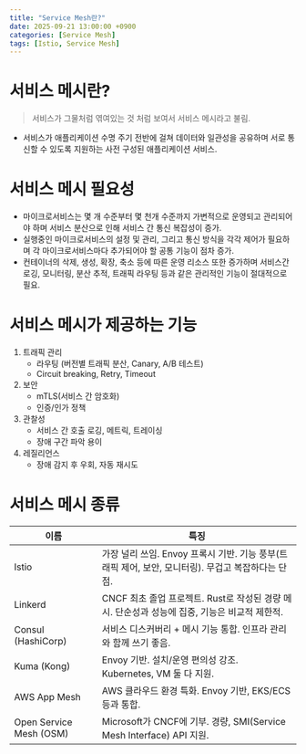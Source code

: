 ```yaml
---
title: "Service Mesh란?"
date: 2025-09-21 13:00:00 +0900
categories: [Service Mesh]
tags: [Istio, Service Mesh]
---
```


# 서비스 메시란?
> 서비스가 그물처럼 엮여있는 것 처럼 보여서 서비스 메시라고 불림.
- 서비스가 애플리케이션 수명 주기 전반에 걸쳐 데이터와 일관성을 공유하며 서로 통신할 수 있도록 지원하는 사전 구성된 애플리케이션 서비스.

# 서비스 메시 필요성
- 마이크로서비스는 몇 개 수준부터 몇 천개 수준까지 가변적으로 운영되고 관리되어야 하며 서비스 분산으로 인해 서비스 간 통신 복잡성이 증가.
- 실행중인 마이크로서비스의 설정 및 관리, 그리고 통신 방식을 각각 제어가 필요하며 각 마이크로서비스마다 추가되어야 할 공통 기능이 점차 증가.
- 컨테이너의 삭제, 생성, 확장, 축소 등에 따른 운영 리소스 또한 증가하며 서비스간 로깅, 모니터링, 분산 추적, 트래픽 라우팅 등과 같은 관리적인 기능이 절대적으로 필요.

# 서비스 메시가 제공하는 기능
1. 트래픽 관리
   - 라우팅 (버전별 트래픽 분산, Canary, A/B 테스트)
   - Circuit breaking, Retry, Timeout
2. 보안
   - mTLS(서비스 간 암호화)
   - 인증/인가 정책
3. 관찰성
   - 서비스 간 호출 로깅, 메트릭, 트레이싱
   - 장애 구간 파악 용이
4. 레질리언스
   - 장애 감지 후 우회, 자동 재시도

# 서비스 메시 종류
| 이름    | 특징   |
|-------|------|
| Istio | 가장 널리 쓰임. Envoy 프록시 기반. 기능 풍부(트래픽 제어, 보안, 모니터링). 무겁고 복잡하다는 단점.|
| Linkerd| CNCF 최초 졸업 프로젝트. Rust로 작성된 경량 메시. 단순성과 성능에 집중, 기능은 비교적 제한적.|
|Consul (HashiCorp)| 서비스 디스커버리 + 메시 기능 통합. 인프라 관리와 함께 쓰기 좋음.|
|Kuma (Kong)|Envoy 기반. 설치/운영 편의성 강조. Kubernetes, VM 둘 다 지원.|
|AWS App Mesh|AWS 클라우드 환경 특화. Envoy 기반, EKS/ECS 등과 통합.|
|Open Service Mesh (OSM)|Microsoft가 CNCF에 기부. 경량, SMI(Service Mesh Interface) API 지원.|
